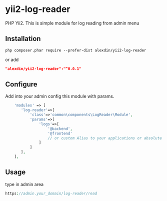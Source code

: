 # yii2-log-reader
PHP Yii2. This is simple module for log reading  from admin menu 

Installation
------------
```
php composer.phar require --prefer-dist alexdin/yii2-log-reader
```
or add

```json
"alexdin/yii2-log-reader":"^0.0.1"
```

Configure 
-----
Add into your admin config this module with params.
```php
    'modules' => [
       'log-reader'=>[
           'class'=>'common\components\LogReader\Module',
           'params'=>[
               'logs'=>[
                   '@backend',
                   '@frontend'
                   // or custom Alias to your applications or absolute path to log file.
               ]
           ]
       ],
    ],
 ```
 Usage
 -----

type in admin area 
```php
https://admin.your_domain/log-reader/read
```